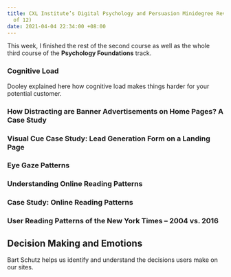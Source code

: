 ```yaml
---
title: CXL Institute’s Digital Psychology and Persuasion Minidegree Review (Part 2
  of 12)
date: 2021-04-04 22:34:00 +08:00
---
```


This week, I finished the rest of the second course as well as the whole third course of the **Psychology Foundations** track.

### Cognitive Load

Dooley explained here how cognitive load makes things harder for your potential customer.

### How Distracting are Banner Advertisements on Home Pages? A Case Study



### Visual Cue Case Study: Lead Generation Form on a Landing Page



### Eye Gaze Patterns



### Understanding Online Reading Patterns



### Case Study: Online Reading Patterns



### User Reading Patterns of the New York Times – 2004 vs. 2016



## Decision Making and Emotions

Bart Schutz helps us identify and understand the decisions users make on our sites.


